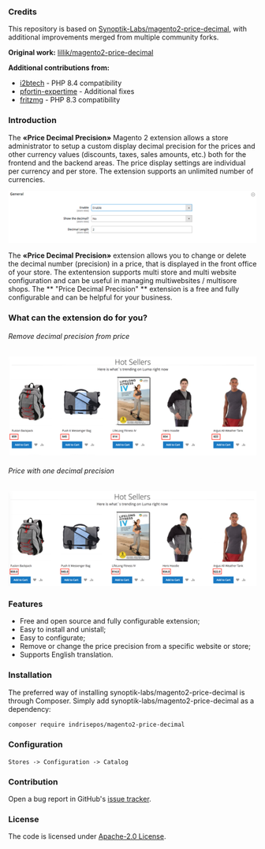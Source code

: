 ### Credits

This repository is based on [Synoptik-Labs/magento2-price-decimal](https://github.com/Synoptik-Labs/magento2-price-decimal), with additional improvements merged from multiple community forks.

**Original work:** [lillik/magento2-price-decimal](https://github.com/lillik/magento2-price-decimal)

**Additional contributions from:**
- [i2btech](https://github.com/i2btech/magento2-price-decimal) - PHP 8.4 compatibility
- [pfortin-expertime](https://github.com/pfortin-expertime/magento2-price-decimal) - Additional fixes
- [fritzmg](https://github.com/fritzmg/magento2-price-decimal) - PHP 8.3 compatibility

### Introduction

The **«Price Decimal Precision»** Magento 2 extension allows a store administrator to setup a custom display decimal precision for the prices and other currency values (discounts, taxes, sales amounts, etc.) both for the frontend and the backend areas.
The price display settings are individual per currency and per store.
The extension supports an unlimited number of currencies.

![General Config](docs/images/general_config.png "Magento 2 Price Decimal Precision")

The **«Price Decimal Precision»** extension allows you to change or delete the decimal number (precision) in a price, that is displayed in the front office of your store. The extentension supports multi store and multi website configuration and can be useful in managing multiwebsites / multisore shops. The ** "Price Decimal Precision" ** extension is a free and fully configurable and  can be helpful for your business.

### What can the extension do for you?
###### Remove decimal precision from price
![Screenshot 1](docs/images/screenshot_1.png "Magento 2 Price Decimal Precision")
###### Price with one decimal precision
![Screenshot 2](docs/images/screenshot_2.png "Magento 2 Price Decimal Precision")

### Features
- Free and open source and fully configurable extension;
- Easy to install and unistall;
- Easy to configurate;
- Remove or change the price precision from a specific website or store;
- Supports English translation.

### Installation
The preferred way of installing synoptik-labs/magento2-price-decimal is through Composer. Simply add synoptik-labs/magento2-price-decimal as a dependency:

```bash
composer require indrisepos/magento2-price-decimal
```

### Configuration

```
Stores -> Configuration -> Catalog
```

### Contribution
Open a bug report in GitHub's [issue tracker](https://github.com/synoptik-labs/magento2-price-decimal/issues).

### License
The code is licensed under [Apache-2.0 License](https://www.apache.org/licenses/LICENSE-2.0).
